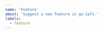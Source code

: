 ```yaml
---
name: 'Feature'
about: 'Suggest a new feature in go-ipfs.'
labels:
  - feature
---
```


<!--
Note: If you'd like to suggest an idea related to IPWS but not specifically related to the go implementation, please file an issue at https://github.com/ipfs/ipfs instead

When requesting a _feature_, please be sure to include:
  * Your motivation. Why do you need the feature?
  * How the feature should work.

Please try to be as specific and concrete as possible.
-->
